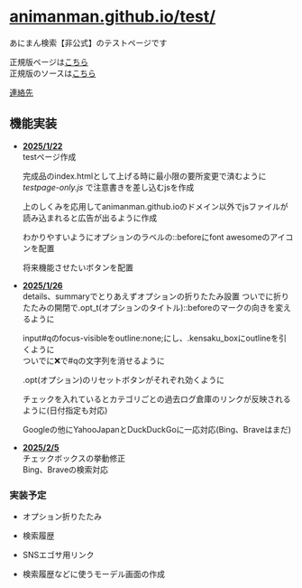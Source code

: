 # [animanman.github.io/test/]( https://animanman.github.io/test/)
あにまん検索【非公式】のテストページです

正規版ページは[こちら](https://animanman.github.io/)\
正規版のソースは[こちら](https://github.com/animanman/animanman.github.io/)

[連絡先](https://zawazawa.jp/animamman/topic/1)

## 機能実装
- <ins>**2025/1/22**</ins>\
  testページ作成
  
  完成品のindex.htmlとして上げる時に最小限の要所変更で済むように _testpage-only.js_ で注意書きを差し込むjsを作成
  
  上のしくみを応用してanimanman.github.ioのドメイン以外でjsファイルが読み込まれると広告が出るように作成
  
  わかりやすいようにオプションのラベルの::beforeにfont awesomeのアイコンを配置
  
  将来機能させたいボタンを配置

 - <ins>**2025/1/26**</ins>\
   details、summaryでとりあえずオプションの折りたたみ設置
   ついでに折りたたみの開閉で.opt_t(オプションのタイトル)::beforeのマークの向きを変えるように

   input#qのfocus-visibleをoutline:none;にし、.kensaku_boxにoutlineを引くように\
   ついでに❌で#qの文字列を消せるように

   .opt(オプション)のリセットボタンがそれぞれ効くように

   チェックを入れているとカテゴリごとの過去ログ倉庫のリンクが反映されるように(日付指定も対応)

   Googleの他にYahooJapanとDuckDuckGoに一応対応(Bing、Braveはまだ)

 - <ins>**2025/2/5**</ins>\
   チェックボックスの挙動修正\
   Bing、Braveの検索対応

### 実装予定
- オプション折りたたみ
- 検索履歴
- SNSエゴサ用リンク

- 検索履歴などに使うモーデル画面の作成

